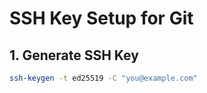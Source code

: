 # SSH Key Setup for Git

## 1. Generate SSH Key

```bash
ssh-keygen -t ed25519 -C "you@example.com"


